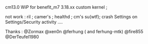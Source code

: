 cm13.0 WiP for benefit_m7 3.18.xx custom kernel ;

not work :
ril ;
camer's ;
healthd ;
cm's su(wtf);
crash Settings on Settings/Security activity
....

Thanks :
@Zormax
@xen0n
@ferhung ( and ferhung-mtk)
@fire855
@DerTeufel1980 

